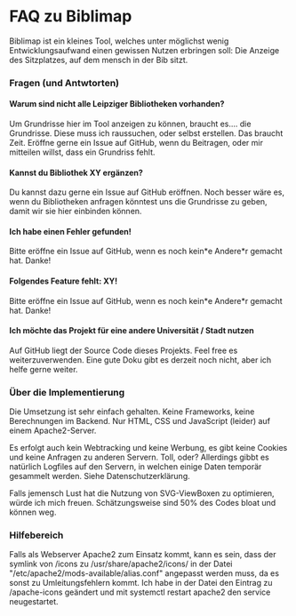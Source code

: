 # FAQ zu Biblimap
Biblimap ist ein kleines Tool, welches unter möglichst wenig Entwicklungsaufwand einen gewissen Nutzen erbringen soll: Die Anzeige des Sitzplatzes, auf dem mensch in der Bib sitzt.

### Fragen (und Antwtorten)

#### Warum sind nicht alle Leipziger Bibliotheken vorhanden?

Um Grundrisse hier im Tool anzeigen zu können, braucht es.... die Grundrisse. Diese muss ich raussuchen, oder selbst erstellen. Das braucht Zeit. Eröffne gerne ein Issue auf GitHub, wenn du Beitragen, oder mir mitteilen willst, dass ein Grundriss fehlt.

#### Kannst du Bibliothek XY ergänzen?

Du kannst dazu gerne ein Issue auf GitHub eröffnen. Noch besser wäre es, wenn du Bibliotheken anfragen könntest uns die Grundrisse zu geben, damit wir sie hier einbinden können.

#### Ich habe einen Fehler gefunden!

Bitte eröffne ein Issue auf GitHub, wenn es noch kein\*e Andere\*r gemacht hat. Danke!

#### Folgendes Feature fehlt: XY!

Bitte eröffne ein Issue auf GitHub, wenn es noch kein\*e Andere\*r gemacht hat. Danke!

#### Ich möchte das Projekt für eine andere Universität / Stadt nutzen

Auf GitHub liegt der Source Code dieses Projekts. Feel free es weiterzuverwenden. Eine gute Doku gibt es derzeit noch nicht, aber ich helfe gerne weiter.

### Über die Implementierung

Die Umsetzung ist sehr einfach gehalten. Keine Frameworks, keine Berechnungen im Backend. Nur HTML, CSS und JavaScript (leider) auf einem Apache2-Server.

Es erfolgt auch kein Webtracking und keine Werbung, es gibt keine Cookies und keine Anfragen zu anderen Servern. Toll, oder? Allerdings gibbt es natürlich Logfiles auf den Servern, in welchen einige Daten temporär gesammelt werden. Siehe Datenschutzerklärung.

Falls jemensch Lust hat die Nutzung von SVG-ViewBoxen zu optimieren, würde ich mich freuen. Schätzungsweise sind 50% des Codes bloat und können weg.

### Hilfebereich

Falls als Webserver Apache2 zum Einsatz kommt, kann es sein, dass der symlink von /icons zu /usr/share/apache2/icons/ in der Datei "/etc/apache2/mods-available/alias.conf" angepasst werden muss, da es sonst zu Umleitungsfehlern kommt. Ich habe in der Datei den Eintrag zu /apache-icons geändert und mit systemctl restart apache2 den service neugestartet.
